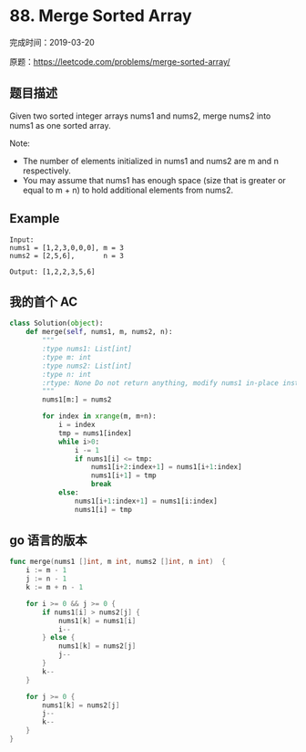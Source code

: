# 88. Merge Sorted Array

完成时间：2019-03-20

原题：https://leetcode.com/problems/merge-sorted-array/

## 题目描述

Given two sorted integer arrays nums1 and nums2, merge nums2 into nums1 as one sorted array.

Note:
- The number of elements initialized in nums1 and nums2 are m and n respectively.
- You may assume that nums1 has enough space (size that is greater or equal to m + n) to hold additional elements from nums2.

## Example

```
Input:
nums1 = [1,2,3,0,0,0], m = 3
nums2 = [2,5,6],       n = 3

Output: [1,2,2,3,5,6]
```

## 我的首个 AC
``` python
class Solution(object):
    def merge(self, nums1, m, nums2, n):
        """
        :type nums1: List[int]
        :type m: int
        :type nums2: List[int]
        :type n: int
        :rtype: None Do not return anything, modify nums1 in-place instead.
        """
        nums1[m:] = nums2

        for index in xrange(m, m+n):
            i = index
            tmp = nums1[index]
            while i>0:
                i -= 1
                if nums1[i] <= tmp:
                    nums1[i+2:index+1] = nums1[i+1:index]
                    nums1[i+1] = tmp
                    break
            else:
                nums1[i+1:index+1] = nums1[i:index]
                nums1[i] = tmp
```

## go 语言的版本
```go
func merge(nums1 []int, m int, nums2 []int, n int)  {
    i := m - 1
    j := n - 1
    k := m + n - 1

    for i >= 0 && j >= 0 {
        if nums1[i] > nums2[j] {
            nums1[k] = nums1[i]
            i--
        } else {
            nums1[k] = nums2[j]
            j--
        }
        k--
    }

    for j >= 0 {
        nums1[k] = nums2[j]
        j--
        k--
    }
}
```
